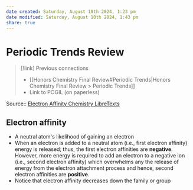 ```yaml
---
date created: Saturday, August 10th 2024, 1:23 pm
date modified: Saturday, August 10th 2024, 1:43 pm
share: true
---
```


# Periodic Trends Review

> [!link] Previous connections
>
> - [[Honors Chemistry Final Review#Periodic Trends|Honors Chemistry Final Review > Periodic Trends]]
> - Link to POGIL (on paperless)

Source:: [Electron Affinity Chemistry LibreTexts](https://chem.libretexts.org/Bookshelves/Physical_and_Theoretical_Chemistry_Textbook_Maps/Supplemental_Modules_%28Physical_and_Theoretical_Chemistry%29/Physical_Properties_of_Matter/Atomic_and_Molecular_Properties/Electron_Affinity?authuser=0)

## Electron affinity

- A neutral atom's likelihood of gaining an electron
- When an electron is added to a neutral atom (i.e., first electron affinity) energy is released; thus, the first electron affinities are **negative**. However, more energy is required to add an electron to a negative ion (i.e., second electron affinity) which overwhelms any the release of energy from the electron attachment process and hence, second electron affinities are **positive**.
- Notice that electron affinity decreases down the family or group
